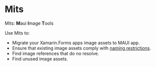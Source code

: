 # Mits

Mits: **M**aui **I**mage **T**ools

Use Mits to:

 * Migrate your Xamarin.Forms apps image assets to MAUI app.
 * Ensure that existing image assets comply with [naming restrictions](https://learn.microsoft.com/en-us/dotnet/maui/user-interface/controls/image?view=net-maui-8.0#load-a-local-image).
 * Find image references that do no resolve.
 * Find unused image assets.


